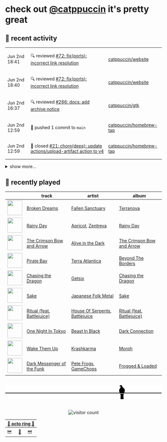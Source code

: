 # check out [@catppuccin](https://github.com/catppuccin) it's pretty great

## 📅 recent activity

<!-- SCRIPT:REPLACE:GITHUB -->
<table>
<tbody>
<tr>
<td><span title='2024-06-02T18:41:02+00:00'>Jun 2nd 18:41</span></td>
<td>

🔍 reviewed [#72: fix(ports): incorrect link resolution](https://github.com/catppuccin/website/pull/72)

</td>
<td>

[catppuccin/website](https://github.com/catppuccin/website)

</td>
</tr>
<tr>
<td><span title='2024-06-02T18:40:02+00:00'>Jun 2nd 18:40</span></td>
<td>

🔍 reviewed [#72: fix(ports): incorrect link resolution](https://github.com/catppuccin/website/pull/72)

</td>
<td>

[catppuccin/website](https://github.com/catppuccin/website)

</td>
</tr>
<tr>
<td><span title='2024-06-02T16:37:18+00:00'>Jun 2nd 16:37</span></td>
<td>

🔍 reviewed [#266: docs: add archive notice](https://github.com/catppuccin/gtk/pull/266)

</td>
<td>

[catppuccin/gtk](https://github.com/catppuccin/gtk)

</td>
</tr>
<tr>
<td><span title='2024-06-02T12:59:07+00:00'>Jun 2nd 12:59</span></td>
<td>

🚢 pushed 1 commit to `main`

</td>
<td>

[catppuccin/homebrew-tap](https://github.com/catppuccin/homebrew-tap)

</td>
</tr>
<tr>
<td><span title='2024-06-02T12:59:07+00:00'>Jun 2nd 12:59</span></td>
<td>

🎉 closed [#21: chore(deps): update actions/upload-artifact action to v4](https://github.com/catppuccin/homebrew-tap/pull/21)

</td>
<td>

[catppuccin/homebrew-tap](https://github.com/catppuccin/homebrew-tap)

</td>
</tr>
</tbody>
</table>

<details>
<summary>show more...</summary>
<table>
<tbody>
<tr>
<td><span title='2024-06-02T12:36:17+00:00'>Jun 2nd 12:36</span></td>
<td>

🚢 pushed 1 commit to `renovate/major-github-artifact-actions`

</td>
<td>

[catppuccin/homebrew-tap](https://github.com/catppuccin/homebrew-tap)

</td>
</tr>
<tr>
<td><span title='2024-06-02T12:25:33+00:00'>Jun 2nd 12:25</span></td>
<td>

🚢 pushed 2 commits to `bump-catwalk-1.3.1`

</td>
<td>

[backwardspy/homebrew-tap](https://github.com/backwardspy/homebrew-tap)

</td>
</tr>
<tr>
<td><span title='2024-06-02T12:24:58+00:00'>Jun 2nd 12:24</span></td>
<td>

🚢 pushed 1 commit to `main`

</td>
<td>

[catppuccin/homebrew-tap](https://github.com/catppuccin/homebrew-tap)

</td>
</tr>
<tr>
<td><span title='2024-06-02T12:16:25+00:00'>Jun 2nd 12:16</span></td>
<td>

🚀 opened [#27: catwalk 1.3.1](https://github.com/catppuccin/homebrew-tap/pull/27)

</td>
<td>

[catppuccin/homebrew-tap](https://github.com/catppuccin/homebrew-tap)

</td>
</tr>
<tr>
<td><span title='2024-06-02T12:11:43+00:00'>Jun 2nd 12:11</span></td>
<td>

🚢 pushed 1 commit to `main`

</td>
<td>

[catppuccin/homebrew-tap](https://github.com/catppuccin/homebrew-tap)

</td>
</tr>
<tr>
<td><span title='2024-06-02T11:56:12+00:00'>Jun 2nd 11:56</span></td>
<td>

🚢 pushed 1 commit to `main`

</td>
<td>

[catppuccin/homebrew-tap](https://github.com/catppuccin/homebrew-tap)

</td>
</tr>
<tr>
<td><span title='2024-06-01T21:18:52+00:00'>Jun 1st 21:18</span></td>
<td>

🚢 pushed 1 commit to `main`

</td>
<td>

[backwardspy/dots](https://github.com/backwardspy/dots)

</td>
</tr>
<tr>
<td><span title='2024-05-31T08:55:59+00:00'>May 31st 08:55</span></td>
<td>

🚀 opened [#9: refactor: simplify boolean logic in whiskers prop check](https://github.com/uncenter/purr/pull/9)

</td>
<td>

[uncenter/purr](https://github.com/uncenter/purr)

</td>
</tr>
<tr>
<td><span title='2024-05-31T08:12:04+00:00'>May 31st 08:12</span></td>
<td>

🚢 pushed 1 commit to `main`

</td>
<td>

[catppuccin/whoogle](https://github.com/catppuccin/whoogle)

</td>
</tr>
<tr>
<td><span title='2024-05-31T08:12:03+00:00'>May 31st 08:12</span></td>
<td>

🎉 closed [#1: build: use whiskers](https://github.com/catppuccin/whoogle/pull/1)

</td>
<td>

[catppuccin/whoogle](https://github.com/catppuccin/whoogle)

</td>
</tr>
<tr>
<td><span title='2024-05-31T08:10:18+00:00'>May 31st 08:10</span></td>
<td>

🚢 pushed 1 commit to `main`

</td>
<td>

[catppuccin/geany](https://github.com/catppuccin/geany)

</td>
</tr>
<tr>
<td><span title='2024-05-31T08:10:17+00:00'>May 31st 08:10</span></td>
<td>

🎉 closed [#5: refactor: use whiskers](https://github.com/catppuccin/geany/pull/5)

</td>
<td>

[catppuccin/geany](https://github.com/catppuccin/geany)

</td>
</tr>
<tr>
<td><span title='2024-05-31T08:09:09+00:00'>May 31st 08:09</span></td>
<td>

🚢 pushed 1 commit to `main`

</td>
<td>

[catppuccin/warp](https://github.com/catppuccin/warp)

</td>
</tr>
</tbody>
</table>
</details>
<!-- SCRIPT:REPLACE:GITHUB -->

## 🎵 recently played

<!-- SCRIPT:REPLACE:SPOTIFY -->
| | track | artist | album |
| - | - | - | - |
| <img src="https://i.scdn.co/image/ab67616d000048513e07e97e2f48912393a64268" width="48" height="48"> | [Broken Dreams](https://open.spotify.com/track/0Q3Rs36yTFPHCItzgKSYrV) | [Fallen Sanctuary](https://open.spotify.com/artist/271v3QDZQPWL1htp4LieqS) | [Terranova](https://open.spotify.com/track/0Q3Rs36yTFPHCItzgKSYrV) |
| <img src="https://i.scdn.co/image/ab67616d000048514054f3f58f4a638b09d72665" width="48" height="48"> | [Rainy Day](https://open.spotify.com/track/4BKauR3MkJzoL8sqDlecqr) | [Apricot](https://open.spotify.com/artist/6NRq9Jjl3tWeMHYI2XFlEc), [Zentreya](https://open.spotify.com/artist/76TO57vydFh7R4BuYjr0FC) | [Rainy Day](https://open.spotify.com/track/4BKauR3MkJzoL8sqDlecqr) |
| <img src="https://i.scdn.co/image/ab67616d000048514f0c03c3439f0dbd240257ba" width="48" height="48"> | [The Crimson Bow and Arrow](https://open.spotify.com/track/3Up4dkjXHpM0alQA3xVvLQ) | [Alive in the Dark](https://open.spotify.com/artist/64XLhHWZuyZrGInPx3QOZl) | [The Crimson Bow and Arrow](https://open.spotify.com/track/3Up4dkjXHpM0alQA3xVvLQ) |
| <img src="https://i.scdn.co/image/ab67616d00004851acea212a1c4840978c2de6e3" width="48" height="48"> | [Pirate Bay](https://open.spotify.com/track/4g7vvZHhFDmqgC9UCjVbUC) | [Terra Atlantica](https://open.spotify.com/artist/2jjCMNei7oJGKMal41tAZE) | [Beyond The Borders](https://open.spotify.com/track/4g7vvZHhFDmqgC9UCjVbUC) |
| <img src="https://i.scdn.co/image/ab67616d00004851e1f1b54edede5d4f9ba2315e" width="48" height="48"> | [Chasing the Dragon](https://open.spotify.com/track/1aVQzYOOqpwnssCHTWrvPA) | [Getsix](https://open.spotify.com/artist/4IeW6F11KCYzci40UXdJm8) | [Chasing the Dragon](https://open.spotify.com/track/1aVQzYOOqpwnssCHTWrvPA) |
| <img src="https://i.scdn.co/image/ab67616d000048517c965419b9dbf77fde310a99" width="48" height="48"> | [Sake](https://open.spotify.com/track/4yNCujzEEtxUVj2lf7vio7) | [Japanese Folk Metal](https://open.spotify.com/artist/6YOGTdWfD1lSLhDia7Z9xW) | [Sake](https://open.spotify.com/track/4yNCujzEEtxUVj2lf7vio7) |
| <img src="https://i.scdn.co/image/ab67616d00004851355d6257b469c1a51e4de8f5" width="48" height="48"> | [Ritual (feat. Battlejuice)](https://open.spotify.com/track/0a8ezUkdc2gudSx2MrWWfV) | [House Of Serpents](https://open.spotify.com/artist/2OEyrT84yZKublGo1Ct8UI), [Battlejuice](https://open.spotify.com/artist/43mQHOuf0HLB5wIdZ3cgNp) | [Ritual (feat. Battlejuice)](https://open.spotify.com/track/0a8ezUkdc2gudSx2MrWWfV) |
| <img src="https://i.scdn.co/image/ab67616d00004851913a6d7587d853e1dd4c1580" width="48" height="48"> | [One Night In Tokyo](https://open.spotify.com/track/2TZtQt10Ajm3wB4MoqluZj) | [Beast In Black](https://open.spotify.com/artist/0rEuaTPLMhlViNCJrg3NEH) | [Dark Connection](https://open.spotify.com/track/2TZtQt10Ajm3wB4MoqluZj) |
| <img src="https://i.scdn.co/image/ab67616d00004851078770c793dbef383ba81edd" width="48" height="48"> | [Wake Them Up](https://open.spotify.com/track/3wDHKcnL4pAsbpJMxJ5hJW) | [Krashkarma](https://open.spotify.com/artist/7egjqIYeAxBmnkYvF1eL33) | [Morph](https://open.spotify.com/track/3wDHKcnL4pAsbpJMxJ5hJW) |
| <img src="https://i.scdn.co/image/ab67616d000048513741995b43df50be24dbb7eb" width="48" height="48"> | [Dark Messenger of the Funk](https://open.spotify.com/track/5HhjmicUKMukc2GVWuEGBT) | [Pete Frogs](https://open.spotify.com/artist/1Pd1tovnVCRIhp66cjzKpV), [GameChops](https://open.spotify.com/artist/1T7zBkQCOCacKjbnmFX7cp) | [Frogged & Loaded](https://open.spotify.com/track/5HhjmicUKMukc2GVWuEGBT) |

<!-- SCRIPT:REPLACE:SPOTIFY -->

<br>

<div align="center">

<picture>
    <source media="(prefers-color-scheme: light)" srcset="assets/pigeon-light.svg">
    <source media="(prefers-color-scheme: dark)" srcset="assets/pigeon-dark.svg">
    <img alt="pigeon sitting on a wire" src="assets/pigeon-light.svg">
</picture>

<br>
<br>

![visitor count](https://profile-counter.glitch.me/backwardspy/count.svg)

<table>
    <thead>
        <th colspan="3"><a href="https://octo-ring.com">🐙 octo ring 🐙</a></th>
    </thead>
    <tbody>
        <td><a href="https://octo-ring.com/p/backwardspy/prev">⏮️</a></td>
        <td><a href="https://octo-ring.com/p/backwardspy/random">🔀</a></td>
        <td><a href="https://octo-ring.com/p/backwardspy/next">⏭️</a></td>
    </tbody>
</table>

</div>
